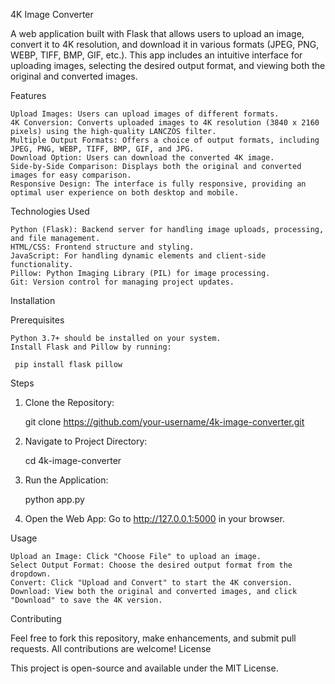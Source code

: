 4K Image Converter

A web application built with Flask that allows users to upload an image, convert it to 4K resolution, and download it in various formats (JPEG, PNG, WEBP, TIFF, BMP, GIF, etc.). This app includes an intuitive interface for uploading images, selecting the desired output format, and viewing both the original and converted images.

Features

    Upload Images: Users can upload images of different formats.
    4K Conversion: Converts uploaded images to 4K resolution (3840 x 2160 pixels) using the high-quality LANCZOS filter.
    Multiple Output Formats: Offers a choice of output formats, including JPEG, PNG, WEBP, TIFF, BMP, GIF, and JPG.
    Download Option: Users can download the converted 4K image.
    Side-by-Side Comparison: Displays both the original and converted images for easy comparison.
    Responsive Design: The interface is fully responsive, providing an optimal user experience on both desktop and mobile.

Technologies Used

    Python (Flask): Backend server for handling image uploads, processing, and file management.
    HTML/CSS: Frontend structure and styling.
    JavaScript: For handling dynamic elements and client-side functionality.
    Pillow: Python Imaging Library (PIL) for image processing.
    Git: Version control for managing project updates.

Installation

Prerequisites

    Python 3.7+ should be installed on your system.
    Install Flask and Pillow by running:

     pip install flask pillow

Steps

  1) Clone the Repository:

        git clone https://github.com/your-username/4k-image-converter.git

  2) Navigate to Project Directory:

        cd 4k-image-converter

  3) Run the Application:

        python app.py

  4) Open the Web App:
        Go to http://127.0.0.1:5000 in your browser.

Usage

    Upload an Image: Click "Choose File" to upload an image.
    Select Output Format: Choose the desired output format from the dropdown.
    Convert: Click "Upload and Convert" to start the 4K conversion.
    Download: View both the original and converted images, and click "Download" to save the 4K version.



Contributing

Feel free to fork this repository, make enhancements, and submit pull requests. All contributions are welcome!
License

This project is open-source and available under the MIT License.
